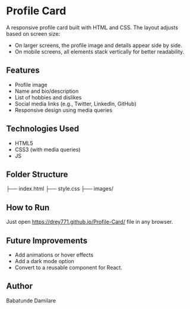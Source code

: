 # Profile Card

A responsive profile card built with HTML and CSS. The layout adjusts based on screen size:

- On larger screens, the profile image and details appear side by side.
- On mobile screens, all elements stack vertically for better readability.

## Features

- Profile image
- Name and bio/description
- List of hobbies and dislikes
- Social media links (e.g., Twitter, LinkedIn, GitHub)
- Responsive design using media queries

## Technologies Used

- HTML5
- CSS3 (with media queries)
- JS

## Folder Structure

├── index.html
├── style.css
├── images/

## How to Run

Just open https://drey771.github.io/Profile-Card/ file in any browser.

## Future Improvements

- Add animations or hover effects
- Add a dark mode option
- Convert to a reusable component for React.

## Author

Babatunde Damilare
